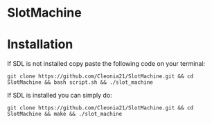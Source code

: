 # SlotMachine

# Installation

If SDL is not installed сopy paste the following code on your terminal:

```shell
git clone https://github.com/Cleonia21/SlotMachine.git && cd SlotMachine && bash script.sh && ./slot_machine
```

If SDL is installed you can simply do:

```shell
git clone https://github.com/Cleonia21/SlotMachine.git && cd SlotMachine && make && ./slot_machine
```
